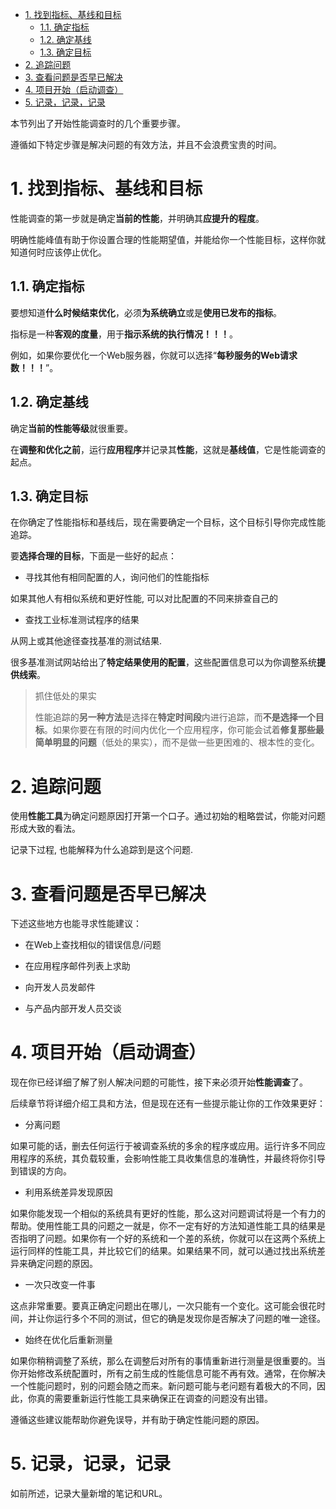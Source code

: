 
<!-- @import "[TOC]" {cmd="toc" depthFrom=1 depthTo=6 orderedList=false} -->

<!-- code_chunk_output -->

- [1. 找到指标、基线和目标](#1-找到指标-基线和目标)
  - [1.1. 确定指标](#11-确定指标)
  - [1.2. 确定基线](#12-确定基线)
  - [1.3. 确定目标](#13-确定目标)
- [2. 追踪问题](#2-追踪问题)
- [3. 查看问题是否早已解决](#3-查看问题是否早已解决)
- [4. 项目开始（启动调查）](#4-项目开始启动调查)
- [5. 记录，记录，记录](#5-记录记录记录)

<!-- /code_chunk_output -->

本节列出了开始性能调查时的几个重要步骤。

遵循如下特定步骤是解决问题的有效方法，并且不会浪费宝贵的时间。

# 1. 找到指标、基线和目标

性能调查的第一步就是确定**当前的性能**，并明确其**应提升的程度**。

明确性能峰值有助于你设置合理的性能期望值，并能给你一个性能目标，这样你就知道何时应该停止优化。

## 1.1. 确定指标

要想知道**什么时候结束优化**，必须**为系统确立**或是**使用已发布的指标**。

指标是一种**客观的度量**，用于**指示系统的执行情况！！！**。

例如，如果你要优化一个Web服务器，你就可以选择“**每秒服务的Web请求数！！！**”。

## 1.2. 确定基线

确定**当前的性能等级**就很重要。

在**调整和优化之前**，运行**应用程序**并记录其**性能**，这就是**基线值**，它是性能调查的起点。

## 1.3. 确定目标

在你确定了性能指标和基线后，现在需要确定一个目标，这个目标引导你完成性能追踪。

要**选择合理的目标**，下面是一些好的起点：

* 寻找其他有相同配置的人，询问他们的性能指标

如果其他人有相似系统和更好性能, 可以对比配置的不同来排查自己的

* 查找工业标准测试程序的结果

从网上或其他途径查找基准的测试结果.

很多基准测试网站给出了**特定结果使用的配置**，这些配置信息可以为你调整系统**提供线索**。

>抓住低处的果实
>
>性能追踪的**另一种方法**是选择在**特定时间段**内进行追踪，而**不是选择一个目标**。如果你要在有限的时间内优化一个应用程序，你可能会试着**修复那些最简单明显的问题**（低处的果实），而不是做一些更困难的、根本性的变化。

# 2. 追踪问题

使用**性能工具**为确定问题原因打开第一个口子。通过初始的粗略尝试，你能对问题形成大致的看法。

记录下过程, 也能解释为什么追踪到是这个问题.

# 3. 查看问题是否早已解决

下述这些地方也能寻求性能建议：

* 在Web上查找相似的错误信息/问题

* 在应用程序邮件列表上求助

* 向开发人员发邮件

* 与产品内部开发人员交谈

# 4. 项目开始（启动调查）

现在你已经详细了解了别人解决问题的可能性，接下来必须开始**性能调查**了。

后续章节将详细介绍工具和方法，但是现在还有一些提示能让你的工作效果更好：

* 分离问题

如果可能的话，删去任何运行于被调查系统的多余的程序或应用。运行许多不同应用程序的系统，其负载较重，会影响性能工具收集信息的准确性，并最终将你引导到错误的方向。

* 利用系统差异发现原因

如果你能发现一个相似的系统具有更好的性能，那么这对问题调试将是一个有力的帮助。使用性能工具的问题之一就是，你不一定有好的方法知道性能工具的结果是否指明了问题。如果你有一个好的系统和一个差的系统，你就可以在这两个系统上运行同样的性能工具，并比较它们的结果。如果结果不同，就可以通过找出系统差异来确定问题的原因。

* 一次只改变一件事

这点非常重要。要真正确定问题出在哪儿，一次只能有一个变化。这可能会很花时间，并让你运行多个不同的测试，但它的确是发现你是否解决了问题的唯一途径。

* 始终在优化后重新测量

如果你稍稍调整了系统，那么在调整后对所有的事情重新进行测量是很重要的。当你开始修改系统配置时，所有之前生成的性能信息可能不再有效。通常，在你解决一个性能问题时，别的问题会随之而来。新问题可能与老问题有着极大的不同，因此，你真的需要重新运行性能工具来确保正在调查的问题没有出错。

遵循这些建议能帮助你避免误导，并有助于确定性能问题的原因。

# 5. 记录，记录，记录

如前所述，记录大量新增的笔记和URL。
